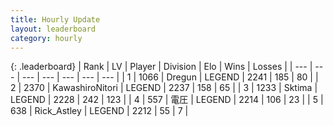 ```yaml
---
title: Hourly Update
layout: leaderboard
category: hourly
---
```


{: .leaderboard}
| Rank | LV | Player | Division | Elo | Wins | Losses |
| --- | --- | --- | --- | --- | --- | --- |
| <span data-change="0">1</span> | 1066 | <span title="ID: 337810">Dregun</span> | LEGEND | <span data-change="0">2241</span> | <span data-change="0">185</span> | <span data-change="0">80</span> |
| <span data-change="0">2</span> | 2370 | <span title="ID: 164871">KawashiroNitori</span> | LEGEND | <span data-change="0">2237</span> | <span data-change="0">158</span> | <span data-change="0">65</span> |
| <span data-change="2">3</span> | 1233 | <span title="ID: 353063">Sktima</span> | LEGEND | <span data-change="17">2228</span> | <span data-change="6">242</span> | <span data-change="1">123</span> |
| <span data-change="-1">4</span> | 557 | <span title="ID: 407707">電圧</span> | LEGEND | <span data-change="0">2214</span> | <span data-change="0">106</span> | <span data-change="0">23</span> |
| <span data-change="-1">5</span> | 638 | <span title="ID: 466583">Rick_Astley</span> | LEGEND | <span data-change="0">2212</span> | <span data-change="0">55</span> | <span data-change="0">7</span> |
